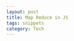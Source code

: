 ```yaml
---
layout: post
title: Map Reduce in JS
tags: snippets 
category: Tech
---
```


<script src="https://gist.github.com/selimslab/4aa7ce42a10dcd5ebc6e4ed7f9133c3a.js"></script>